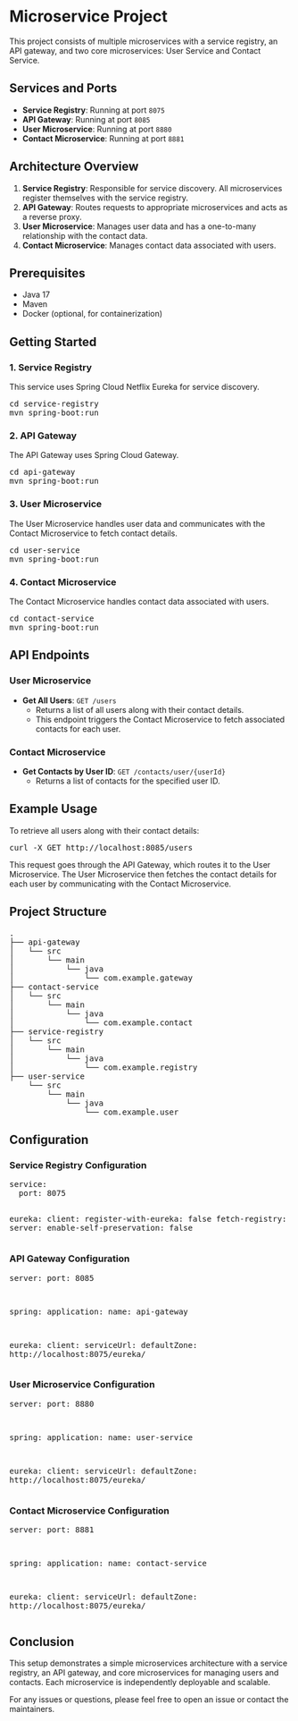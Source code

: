 <body>
    <h1>Microservice Project</h1>
    <p>This project consists of multiple microservices with a service registry, an API gateway, and two core microservices: User Service and Contact Service.</p>
    <h2>Services and Ports</h2>
    <ul>
        <li><strong>Service Registry</strong>: Running at port <code>8075</code></li>
        <li><strong>API Gateway</strong>: Running at port <code>8085</code></li>
        <li><strong>User Microservice</strong>: Running at port <code>8880</code></li>
        <li><strong>Contact Microservice</strong>: Running at port <code>8881</code></li>
    </ul>
    <h2>Architecture Overview</h2>
    <ol>
        <li><strong>Service Registry</strong>: Responsible for service discovery. All microservices register themselves with the service registry.</li>
        <li><strong>API Gateway</strong>: Routes requests to appropriate microservices and acts as a reverse proxy.</li>
        <li><strong>User Microservice</strong>: Manages user data and has a one-to-many relationship with the contact data.</li>
        <li><strong>Contact Microservice</strong>: Manages contact data associated with users.</li>
    </ol>
    <h2>Prerequisites</h2>
    <ul>
        <li>Java 17</li>
        <li>Maven</li>
        <li>Docker (optional, for containerization)</li>
    </ul>
    <h2>Getting Started</h2>
    <h3>1. Service Registry</h3>
    <p>This service uses Spring Cloud Netflix Eureka for service discovery.</p>
    <div class="code-block">
        <pre>cd service-registry
mvn spring-boot:run</pre>
    </div>
    <h3>2. API Gateway</h3>
    <p>The API Gateway uses Spring Cloud Gateway.</p>
    <div class="code-block">
        <pre>cd api-gateway
mvn spring-boot:run</pre>
    </div>
    <h3>3. User Microservice</h3>
    <p>The User Microservice handles user data and communicates with the Contact Microservice to fetch contact details.</p>
    <div class="code-block">
        <pre>cd user-service
mvn spring-boot:run</pre>
    </div>
    <h3>4. Contact Microservice</h3>
    <p>The Contact Microservice handles contact data associated with users.</p>
    <div class="code-block">
        <pre>cd contact-service
mvn spring-boot:run</pre>
    </div>
    <h2>API Endpoints</h2>
    <h3>User Microservice</h3>
    <ul>
        <li><strong>Get All Users</strong>: <code>GET /users</code>
            <ul>
                <li>Returns a list of all users along with their contact details.</li>
                <li>This endpoint triggers the Contact Microservice to fetch associated contacts for each user.</li>
            </ul>
        </li>
    </ul>
    <h3>Contact Microservice</h3>
    <ul>
        <li><strong>Get Contacts by User ID</strong>: <code>GET /contacts/user/{userId}</code>
            <ul>
                <li>Returns a list of contacts for the specified user ID.</li>
            </ul>
        </li>
    </ul>
    <h2>Example Usage</h2>
    <p>To retrieve all users along with their contact details:</p>
    <div class="code-block">
        <pre>curl -X GET http://localhost:8085/users</pre>
    </div>
    <p>This request goes through the API Gateway, which routes it to the User Microservice. The User Microservice then fetches the contact details for each user by communicating with the Contact Microservice.</p>
    <h2>Project Structure</h2>
    <div class="code-block">
        <pre>.
├── api-gateway
│   └── src
│       └── main
│           └── java
│               └── com.example.gateway
├── contact-service
│   └── src
│       └── main
│           └── java
│               └── com.example.contact
├── service-registry
│   └── src
│       └── main
│           └── java
│               └── com.example.registry
├── user-service
    └── src
        └── main
            └── java
                └── com.example.user</pre>
    </div>
    <h2>Configuration</h2>
    <h3>Service Registry Configuration</h3>
    <div class="code-block">
        <pre>service:
  port: 8075

eureka:
  client:
    register-with-eureka: false
    fetch-registry: false
  server:
    enable-self-preservation: false</pre>
    </div>
    <h3>API Gateway Configuration</h3>
    <div class="code-block">
        <pre>server:
  port: 8085

spring:
  application:
    name: api-gateway

eureka:
  client:
    serviceUrl:
      defaultZone: http://localhost:8075/eureka/</pre>
    </div>
    <h3>User Microservice Configuration</h3>
    <div class="code-block">
        <pre>server:
  port: 8880

spring:
  application:
    name: user-service

eureka:
  client:
    serviceUrl:
      defaultZone: http://localhost:8075/eureka/</pre>
    </div>
    <h3>Contact Microservice Configuration</h3>
    <div class="code-block">
        <pre>server:
  port: 8881

spring:
  application:
    name: contact-service

eureka:
  client:
    serviceUrl:
      defaultZone: http://localhost:8075/eureka/</pre>
    </div>
    <h2>Conclusion</h2>
    <p>This setup demonstrates a simple microservices architecture with a service registry, an API gateway, and core microservices for managing users and contacts. Each microservice is independently deployable and scalable.</p>
    <p>For any issues or questions, please feel free to open an issue or contact the maintainers.</p>
</body>
